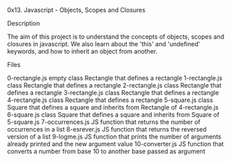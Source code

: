 0x13. Javascript - Objects, Scopes and Closures

Description

The aim of this project is to understand the concepts of objects, scopes and closures in javascript. We also learn about the 'this' and 'undefined' keywords, and how to inherit an object from another.

Files

0-rectangle.js	empty class Rectangle that defines a rectangle
1-rectangle.js	class Rectangle that defines a rectangle
2-rectangle.js	class Rectangle that defines a rectangle
3-rectangle.js	class Rectangle that defines a rectangle
4-rectangle.js	class Rectangle that defines a rectangle
5-square.js	class Square that defines a square and inherits from Rectangle of 4-rectangle.js
6-square.js	class Square that defines a square and inherits from Square of 5-square.js
7-occurrences.js	JS function that returns the number of occurrences in a list
8-esrever.js	JS function that returns the reversed version of a list
9-logme.js	JS function that prints the number of arguments already printed and the new argument value
10-converter.js	JS function that converts a number from base 10 to another base passed as argument
